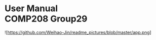 # User Manual<br>COMP208 Group29

![https://github.com/Weihao-Jin/readme_pictures/blob/master/app.png]


